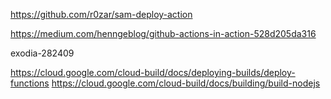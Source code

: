 https://github.com/r0zar/sam-deploy-action

https://medium.com/henngeblog/github-actions-in-action-528d205da316

exodia-282409

https://cloud.google.com/cloud-build/docs/deploying-builds/deploy-functions
https://cloud.google.com/cloud-build/docs/building/build-nodejs